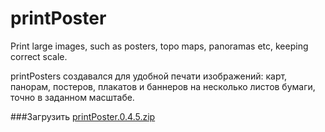 # printPoster
Print large images, such as posters, topo maps, panoramas etc, keeping correct scale.

printPosters создавался для удобной печати изображений: карт, панорам, постеров, плакатов и баннеров на несколько листов бумаги, точно в заданном масштабе.


###Загрузить
[printPoster.0.4.5.zip](https://github.com/se-ti/printPoster/blob/master/dist/printPoster.0.4.5.zip)

